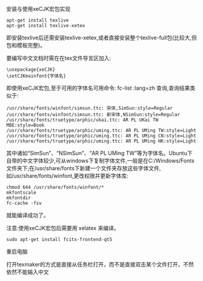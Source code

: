 安装与使用xeCJK宏包实现

    apt-get install texlive 
    apt-get install texlive-xetex 

即安装texlive后还需安装texlive-xetex,或者直接安装整个texlive-full包(比较大,但包和模板完整)。

要编写中文文档时需在在tex文件导言区加入:

    \usepackage{xeCJK}
    \setCJKmainfont{字体名}

即使用xeCJK宏包,至于可用的字体名可用命令: fc-list :lang=zh 查询,查询结果类似于:

    /usr/share/fonts/winfont/simsun.ttc: 宋体,SimSun:style=Regular
    /usr/share/fonts/winfont/simsun.ttc: 新宋体,NSimSun:style=Regular
    /usr/share/fonts/truetype/arphic/ukai.ttc: AR PL UKai TW MBE:style=Book
    /usr/share/fonts/truetype/arphic/uming.ttc: AR PL UMing TW:style=Light
    /usr/share/fonts/truetype/arphic/uming.ttc: AR PL UMing CN:style=Light
    /usr/share/fonts/truetype/arphic/uming.ttc: AR PL UMing HK:style=Light

其中诸如“SimSun”、“NSimSun”、“AR PL UMing TW”等为字体名。Ubuntu下自带的中文字体较少,可从windows下复制字体文件,一般是在C:/Windows/Fonts文件夹下;在/usr/share/fonts下新建一个文件夹存放这些字体文件,如/usr/share/fonts/winfont,更改权限并更新字体库:

    chmod 644 /usr/share/fonts/winfont/*
    mkfontscale
    mkfontdir
    fc-cache -fsv

就能编译成功了。

注意:使用xeCJK宏包后需要用 xelatex 来编译。

    sudo apt-get install fcitx-frontend-qt5

重启电脑

打开texmaker的方式是直接从任务栏打开，而不是直接双击某个文件打开，不然依然不能输入中文
